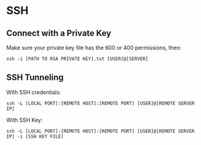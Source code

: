 # SSH

## Connect with a Private Key
Make sure your private key file has the 600 or 400 permissions, then:
```
ssh -i [PATH TO RSA PRIVATE KEY].txt [USER]@[SERVER]
```

## SSH Tunneling
With SSH credentials:
```
ssh -L [LOCAL PORT]:[REMOTE HOST]:[REMOTE PORT] [USER]@[REMOTE SERVER IP]  
```

With SSH Key:
```
ssh -L [LOCAL PORT]:[REMOTE HOST]:[REMOTE PORT] [USER]@[REMOTE SERVER IP] -i [SSH KEY FILE]
```

